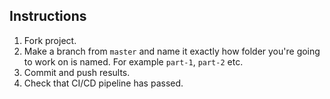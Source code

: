## Instructions

1. Fork project.
2. Make a branch from `master` and name it exactly how folder you're going to work on is named. For example `part-1`, `part-2` etc.
3. Commit and push results.
4. Check that CI/CD pipeline has passed.

